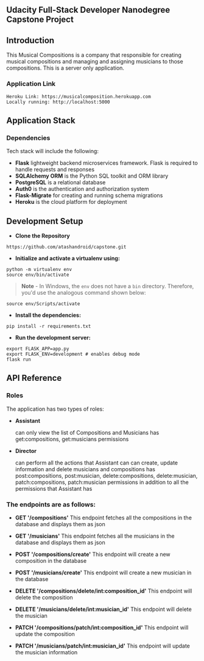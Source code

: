 Udacity Full-Stack Developer Nanodegree Capstone Project
-----

## Introduction

This Musical Compositions is a company that responsible for creating musical compositions and managing and assigning musicians to those compositions.
This is a server only application.

### Application Link
```
Heroku Link: https://musicalcomposition.herokuapp.com
Locally running: http://localhost:5000
```
## Application Stack

###  Dependencies
Tech stack will include the following:
 * **Flask** lightweight backend microservices framework. Flask is required to handle requests and responses
 * **SQLAlchemy ORM** is the Python SQL toolkit and ORM library
 * **PostgreSQL** is a relational database
 * **Auth0** is the authentication and authorization system
 * **Flask-Migrate** for creating and running schema migrations
 * **Heroku** is the cloud platform for deployment

## Development Setup
* **Clone the Repository**
```
https://github.com/atashandroid/capstone.git
```
* **Initialize and activate a virtualenv using:**
```
python -m virtualenv env
source env/bin/activate
```
>**Note** - In Windows, the `env` does not have a `bin` directory. Therefore, you'd use the analogous command shown below:
```
source env/Scripts/activate
```

* **Install the dependencies:**
```
pip install -r requirements.txt
```

* **Run the development server:**
```
export FLASK_APP=app.py
export FLASK_ENV=development # enables debug mode
flask run
```
## API Reference
### Roles
The application has two types of roles:

   * **Assistant**
   
        can only view the list of Compositions and Musicians
        has get:compositions, get:musicians permissions
        
   * **Director**
   
        can perform all the actions that Assistant can
        can create, update information and delete musicians and compositions
        has post:compositions, post:musician, delete:compositions, delete:musician, 
        patch:compositions, patch:musician permissions in addition to all the permissions that Assistant has
        
### The endpoints are as follows:

* **GET '/compositions'** This endpoint fetches all the compositions in the database and displays them as json

* **GET '/musicians'** This endpoint fetches all the musicians in the database and displays them as json

* **POST '/compositions/create'** This endpoint will create a new composition in the database

* **POST '/musicians/create'** This endpoint will create a new musician in the database

* **DELETE '/compositions/delete/int:composition_id'** This endpoint will delete the composition

* **DELETE '/musicians/delete/int:musician_id'** This endpoint will delete the musician

* **PATCH '/compositions/patch/int:composition_id'** This endpoint will update the composition 

* **PATCH '/musicians/patch/int:musician_id'** This endpoint will update the musician information
